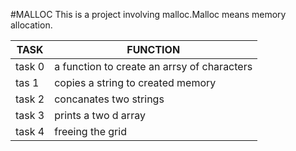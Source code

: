 #MALLOC
This is a project involving malloc.Malloc means memory allocation.

| TASK | FUNCTION |
|----- | --------- |
|task 0| a function to create an arrsy of characters |
| tas 1 | copies a string to created memory |
| task 2 | concanates two strings |
| task 3 | prints a two d array |
|task 4 | freeing the grid |